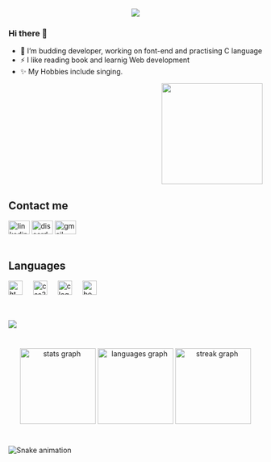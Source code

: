 <h1 align="center">
  <a href="https://git.io/typing-svg">
    <img src="https://readme-typing-svg.herokuapp.com/?lines=Greetings,Programmers!👋;I'm+Pallavi+Negi...;This+is+my+profile!&center=true&size=30">
  </a>
</h1>

### Hi there 👋

- 🌱 I’m budding developer, working on font-end and practising C language
- ⚡ I like reading book and learnig Web development
- ✨ My Hobbies include singing.

<img align="right" height="200" src="https://i.imgflip.com/65efzo.gif"  />

<br clear="both">

## Contact me

<div align="left">
  <img src="https://raw.githubusercontent.com/maurodesouza/profile-readme-generator/master/src/assets/icons/social/linkedin/default.svg" width="42" height="27" alt="linkedin logo"  href="">
  <img src="https://raw.githubusercontent.com/maurodesouza/profile-readme-generator/master/src/assets/icons/social/discord/default.svg" width="42" height="27" alt="discord logo"  />
  <img src="https://raw.githubusercontent.com/maurodesouza/profile-readme-generator/master/src/assets/icons/social/gmail/default.svg" width="42" height="27" alt="gmail logo"  />
</div>

<br clear="both">

## Languages

<div align="left">
  <img src="https://cdn.jsdelivr.net/gh/devicons/devicon/icons/html5/html5-original.svg" height="28" alt="html5 logo"  />
  <img width="13" />
  <img src="https://cdn.jsdelivr.net/gh/devicons/devicon/icons/css3/css3-plain.svg" height="28" alt="css3 logo"  />
  <img width="13" />
  <img src="https://cdn.jsdelivr.net/gh/devicons/devicon/icons/c/c-original.svg" height="28" alt="c logo"  />
  <img width="13" />
  <img src="https://cdn.jsdelivr.net/gh/devicons/devicon/icons/bootstrap/bootstrap-original.svg" height="28" alt="bootstrap logo"  />
</div>

<br>

##

<img align="left" src="https://profile-counter.glitch.me/Negipallavi/count.svg?"  />
<br>

###
<br clear="both">

<div align="center">
  <img src="https://github-readme-stats.vercel.app/api?username=Negipallavi&hide_title=false&hide_rank=false&show_icons=true&include_all_commits=true&count_private=true&disable_animations=false&theme=dracula&locale=en&hide_border=false&order=1" height="150" alt="stats graph"  />
  <img src="https://github-readme-stats.vercel.app/api/top-langs?username=Negipallavi&locale=en&hide_title=false&layout=compact&card_width=320&langs_count=5&theme=dracula&hide_border=false&order=2" height="150" alt="languages graph"  />
  <img src="https://streak-stats.demolab.com?user=Negipallavi&locale=en&mode=daily&theme=dracula&hide_border=false&border_radius=5&order=3" height="150" alt="streak graph"  />
</div>

###

<br clear="both">

<img src="https://raw.githubusercontent.com/Negipallavi/Negipallavi/output/snake.svg" alt="Snake animation" />

###
<!---
Negipallavi/Negipallavi is a ✨ special ✨ repository because its `README.md` (this file) appears on your GitHub profile.
You can click the Preview link to take a look at your changes.
---

- 👋 Hi, I’m @Negipallavi
- 👀 I’m interested in ...
- 🌱 I’m currently learning ...
- 💞️ I’m looking to collaborate on ...
- 📫 How to reach me ...
- 😄 Pronouns: ...
- ⚡ Fun fact: ...
